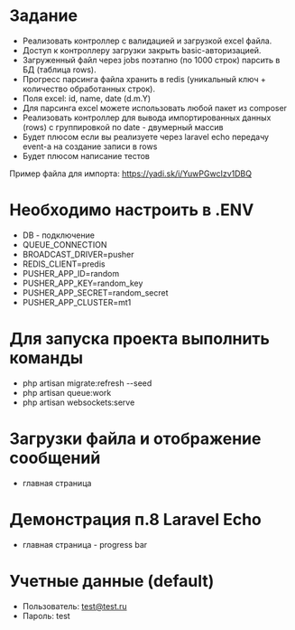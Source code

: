 # Задание
+ Реализовать контроллер с валидацией и загрузкой excel файла.
+ Доступ к контроллеру загрузки закрыть basic-авторизацией.
+ Загруженный файл через jobs поэтапно (по 1000 строк) парсить в БД (таблица rows).
+ Прогресс парсинга файла хранить в redis (уникальный ключ + количество обработанных строк).
+ Поля excel: id, name, date (d.m.Y)
+ Для парсинга excel можете использовать любой пакет из composer
+ Реализовать контроллер для вывода импортированных данных (rows) с группировкой по date - двумерный массив
+ Будет плюсом если вы реализуете через laravel echo передачу event-а на создание записи в rows
+ Будет плюсом написание тестов

Пример файла для импорта: https://yadi.sk/i/YuwPGwcIzv1DBQ

# Необходимо настроить в .ENV
+ DB - подключение
+ QUEUE_CONNECTION
+ BROADCAST_DRIVER=pusher
+ REDIS_CLIENT=predis
+ PUSHER_APP_ID=random
+ PUSHER_APP_KEY=random_key
+ PUSHER_APP_SECRET=random_secret
+ PUSHER_APP_CLUSTER=mt1

# Для запуска проекта выполнить команды
+ php artisan migrate:refresh --seed
+ php artisan queue:work
+ php artisan websockets:serve

# Загрузки файла и отображение сообщений 
+ главная страница

# Демонстрация п.8 Laravel Echo  
+ главная страница - progress bar

# Учетные данные (default)
+ Пользователь: test@test.ru
+ Пароль: test
